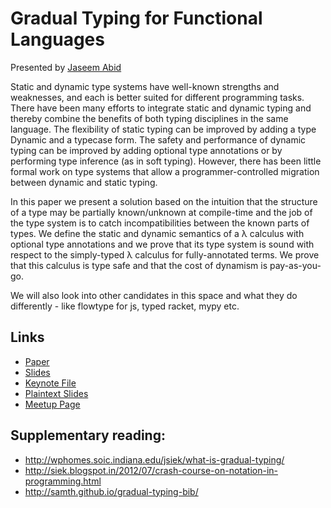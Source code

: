 # Gradual Typing for Functional Languages

Presented by [Jaseem Abid][presenter]

Static and dynamic type systems have well-known strengths and weaknesses, and
each is better suited for different programming tasks. There have been many
efforts to integrate static and dynamic typing and thereby combine the benefits
of both typing disciplines in the same language. The flexibility of static
typing can be improved by adding a type Dynamic and a typecase form. The safety
and performance of dynamic typing can be improved by adding optional type
annotations or by performing type inference (as in soft typing). However, there
has been little formal work on type systems that allow a programmer-controlled
migration between dynamic and static typing.

In this paper we present a solution based on the intuition that the structure of
a type may be partially known/unknown at compile-time and the job of the type
system is to catch incompatibilities between the known parts of types. We define
the static and dynamic semantics of a λ calculus with optional type annotations
and we prove that its type system is sound with respect to the simply-typed λ
calculus for fully-annotated terms. We prove that this calculus is type safe and
that the cost of dynamism is pay-as-you-go.

We will also look into other candidates in this space and what they do
differently - like flowtype for js, typed racket, mypy etc.

## Links

- [Paper][paper]
- [Slides][slides]
- [Keynote File][keynote]
- [Plaintext Slides][plaintext]
- [Meetup Page][meetup]

## Supplementary reading:

- http://wphomes.soic.indiana.edu/jsiek/what-is-gradual-typing/
- http://siek.blogspot.in/2012/07/crash-course-on-notation-in-programming.html
- http://samth.github.io/gradual-typing-bib/

[presenter]: https://twitter.com/jaseemabid
[paper]: http://ecee.colorado.edu/~siek/pubs/pubs/2006/siek06_gradual.pdf
[slides]: ./gradual_typing.pdf
[keynote]: ./gradual_typing.key
[plaintext]: ./gradual_typing.org
[meetup]: http://www.meetup.com/Papers-we-love-Bangalore/events/229428090/
